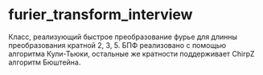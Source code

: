 # furier_transform_interview
Класс, реализующий быстрое преобразование фурье для длинны преобразования кратной 2, 3, 5. БПФ реализовано с помощью алгоритма Кули-Тьюки, остальные же кратности поддерживает ChirpZ алгоритм Бюштейна.
